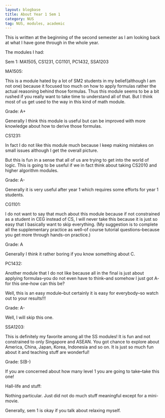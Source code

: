 ```yaml
---
layout: blogbase
title: About Year 1 Sem 1
category: NUS
tag: NUS, modules, academic
---
```

This is written at the beginning of the second semester as I am looking back at what I have gone through in the whole year.

The modules I had:

Sem 1: MA1505, CS1231, CG1101, PC1432, SSA1203

MA1505:

This is a module hated by a lot of SM2 students in my belief(although I am not one) because it focused too much on how to apply formulas rather the actual reasoning behind those formulas. Thus this module seems to be a bit rushed if you really want to take time to understand all of that. But I think most of us get used to the way in this kind of math module.

Grade: A+

Generally I think this module is useful but can be improved with more knowledge about how to derive those formulas.

 

CS1231:

In fact I do not like this module much because I keep making mistakes on small issues although I get the overall picture.

But this is fun in a sense that all of us are trying to get into the world of logic. This is going to be useful if we in fact think about taking CS2010 and higher algorithm modules.

Grade: A-

Generally it is very useful after year 1 which requires some efforts for year 1 students.

 

CG1101:

I do not want to say that much about this module because if not constrained as a student in CEG instead of CS, I will never take this because it is just so easy that I basically want to skip everything. (My suggestion is to complete all the supplementary practice as well–of course tutorial questions–because you get more through hands-on practice.)

Grade: A

Generally I think it rather boring if you know something about C.

 

PC1432:

Another module that I do not like because all in the final is just about applying formulas–you do not even have to think–and somehow I just got A- for this one–how can this be?

Well, this is an easy module–but certainly it is easy for everybody–so watch out to your results!!!

Grade: A-

Well, I will skip this one.

 

SSA1203:

This is definitely my favorite among all the SS modules! It is fun and not constrained to only Singapore and ASEAN. You got chance to explore about America, China, Japan, Korea,   Indonesia and so on. It is just so much fun about it and teaching stuff are wonderful!

Grade: S(B-)

If you are concerned about how many level 1 you are going to take–take this one!

 

Hall-life and stuff:

Nothing particular. Just did not do much stuff meaningful except for a mini-movie.

 

Generally, sem 1 is okay if you talk about relaxing myself.
